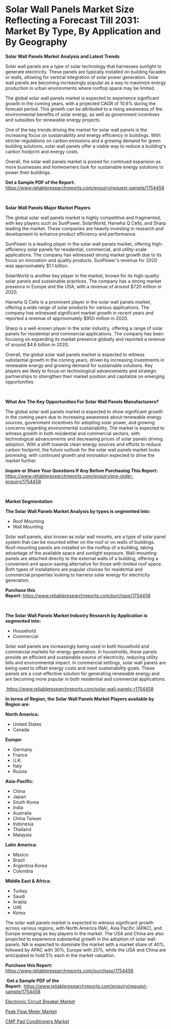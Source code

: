 <p><h1>Solar Wall Panels Market Size Reflecting a Forecast Till 2031: Market By Type, By Application and By Geography</h1></p><p><strong>Solar Wall Panels Market Analysis and Latest Trends</strong></p>
<p><p>Solar wall panels are a type of solar technology that harnesses sunlight to generate electricity. These panels are typically installed on building facades or walls, allowing for vertical integration of solar power generation. Solar wall panels are becoming increasingly popular as a way to maximize energy production in urban environments where rooftop space may be limited.</p><p>The global solar wall panels market is expected to experience significant growth in the coming years, with a projected CAGR of 10.6% during the forecast period. This growth can be attributed to a rising awareness of the environmental benefits of solar energy, as well as government incentives and subsidies for renewable energy projects.</p><p>One of the key trends driving the market for solar wall panels is the increasing focus on sustainability and energy efficiency in buildings. With stricter regulations on carbon emissions and a growing demand for green building solutions, solar wall panels offer a viable way to reduce a building's carbon footprint and energy costs.</p><p>Overall, the solar wall panels market is poised for continued expansion as more businesses and homeowners look for sustainable energy solutions to power their buildings.</p></p>
<p><strong>Get a Sample PDF of the Report:&nbsp;</strong> <a href="https://www.reliableresearchreports.com/enquiry/request-sample/1754458">https://www.reliableresearchreports.com/enquiry/request-sample/1754458</a></p>
<p>&nbsp;</p>
<p><strong>Solar Wall Panels Major Market Players</strong></p>
<p><p>The global solar wall panels market is highly competitive and fragmented, with key players such as SunPower, SolarWorld, Hanwha Q Cells, and Sharp leading the market. These companies are heavily investing in research and development to enhance product efficiency and performance.</p><p>SunPower is a leading player in the solar wall panels market, offering high-efficiency solar panels for residential, commercial, and utility-scale applications. The company has witnessed strong market growth due to its focus on innovation and quality products. SunPower's revenue for 2020 was approximately $1.1 billion.</p><p>SolarWorld is another key player in the market, known for its high-quality solar panels and sustainable practices. The company has a strong market presence in Europe and the USA, with a revenue of around $720 million in 2020.</p><p>Hanwha Q Cells is a prominent player in the solar wall panels market, offering a wide range of solar products for various applications. The company has witnessed significant market growth in recent years and reported a revenue of approximately $950 million in 2020.</p><p>Sharp is a well-known player in the solar industry, offering a range of solar panels for residential and commercial applications. The company has been focusing on expanding its market presence globally and reported a revenue of around $4.6 billion in 2020.</p><p>Overall, the global solar wall panels market is expected to witness substantial growth in the coming years, driven by increasing investments in renewable energy and growing demand for sustainable solutions. Key players are likely to focus on technological advancements and strategic partnerships to strengthen their market position and capitalize on emerging opportunities.</p></p>
<p>&nbsp;</p>
<p><strong>What Are The Key Opportunities For Solar Wall Panels Manufacturers?</strong></p>
<p><p>The global solar wall panels market is expected to show significant growth in the coming years due to increasing awareness about renewable energy sources, government incentives for adopting solar power, and growing concerns regarding environmental sustainability. The market is expected to witness growth in both residential and commercial sectors, with technological advancements and decreasing prices of solar panels driving adoption. With a shift towards clean energy sources and efforts to reduce carbon footprint, the future outlook for the solar wall panels market looks promising, with continued growth and innovation expected to drive the market further.</p></p>
<p><strong>Inquire or Share Your Questions If Any Before Purchasing This Report:</strong> <a href="https://www.reliableresearchreports.com/enquiry/pre-order-enquiry/1754458">https://www.reliableresearchreports.com/enquiry/pre-order-enquiry/1754458</a></p>
<p>&nbsp;</p>
<p><strong>Market Segmentation</strong></p>
<p><strong>The Solar Wall Panels Market Analysis by types is segmented into:</strong></p>
<p><ul><li>Roof Mounting</li><li>Wall Mounting</li></ul></p>
<p><p>Solar wall panels, also known as solar wall mounts, are a type of solar panel system that can be mounted either on the roof or on walls of buildings. Roof-mounting panels are installed on the rooftop of a building, taking advantage of the available space and sunlight exposure. Wall-mounting panels are attached directly to the external walls of a building, offering a convenient and space-saving alternative for those with limited roof space. Both types of installations are popular choices for residential and commercial properties looking to harness solar energy for electricity generation.</p></p>
<p><strong>Purchase this Report:&nbsp;</strong><a href="https://www.reliableresearchreports.com/purchase/1754458">https://www.reliableresearchreports.com/purchase/1754458</a></p>
<p>&nbsp;</p>
<p><strong>The Solar Wall Panels Market Industry Research by Application is segmented into:</strong></p>
<p><ul><li>Household</li><li>Commercial</li></ul></p>
<p><p>Solar wall panels are increasingly being used in both household and commercial markets for energy generation. In households, these panels provide an efficient and sustainable source of electricity, reducing utility bills and environmental impact. In commercial settings, solar wall panels are being used to offset energy costs and meet sustainability goals. These panels are a cost-effective solution for generating renewable energy and are becoming more popular in both residential and commercial applications.</p></p>
<p><a href="https://www.reliableresearchreports.com/solar-wall-panels-r1754458">&nbsp;https://www.reliableresearchreports.com/solar-wall-panels-r1754458</a></p>
<p><strong>In terms of Region, the Solar Wall Panels Market Players available by Region are:</strong></p>
<p>
    <p> <strong> North America: </strong>
        <ul>
            <li>United States</li>
            <li>Canada</li>
        </ul>
        </p> 
    <p> <strong> Europe: </strong>
        <ul>
            <li>Germany</li>
            <li>France</li>
            <li>U.K.</li>
            <li>Italy</li>
            <li>Russia</li>
        </ul>
        </p> 
    <p> <strong> Asia-Pacific: </strong>
        <ul>
            <li>China</li>
            <li>Japan</li>
            <li>South Korea</li>
            <li>India</li>
            <li>Australia</li>
            <li>China Taiwan</li>
            <li>Indonesia</li>
            <li>Thailand</li>
            <li>Malaysia</li>
        </ul>
        </p> 
    <p> <strong> Latin America: </strong>
        <ul>
            <li>Mexico</li>
            <li>Brazil</li>
            <li>Argentina Korea</li>
            <li>Colombia</li>
        </ul>
        </p> 
    <p> <strong> Middle East & Africa: </strong>
        <ul>
            <li>Turkey</li>
            <li>Saudi</li>
            <li>Arabia</li>
            <li>UAE</li>
            <li>Korea</li>
        </ul>
    </p>
    </p>
<p><p>The solar wall panels market is expected to witness significant growth across various regions, with North America (NA), Asia Pacific (APAC), and Europe emerging as key players in the market. The USA and China are also projected to experience substantial growth in the adoption of solar wall panels. NA is expected to dominate the market with a market share of 40%, followed by APAC with 30%, Europe with 20%, while the USA and China are anticipated to hold 5% each in the market valuation.</p></p>
<p><strong>Purchase this Report: </strong><a href="https://www.reliableresearchreports.com/purchase/1754458">https://www.reliableresearchreports.com/purchase/1754458</a></p>
<p>&nbsp;<strong>Get a Sample PDF of the Report:&nbsp;&nbsp;</strong><a href="https://www.reliableresearchreports.com/enquiry/request-sample/1754458">https://www.reliableresearchreports.com/enquiry/request-sample/1754458</a></p>
<p><strong></strong></p>
<p><p><a href="https://github.com/sajonf007/Market-Research-Report-List-1/blob/main/electronic-circuit-breaker-market.md">Electronic Circuit Breaker Market</a></p><p><a href="https://github.com/ernidarwin455/Market-Research-Report-List-1/blob/main/peak-flow-meter-market.md">Peak Flow Meter Market</a></p><p><a href="https://github.com/rakibtthstu9900/Market-Research-Report-List-1/blob/main/cmp-pad-conditioners-market.md">CMP Pad Conditioners Market</a></p></p>